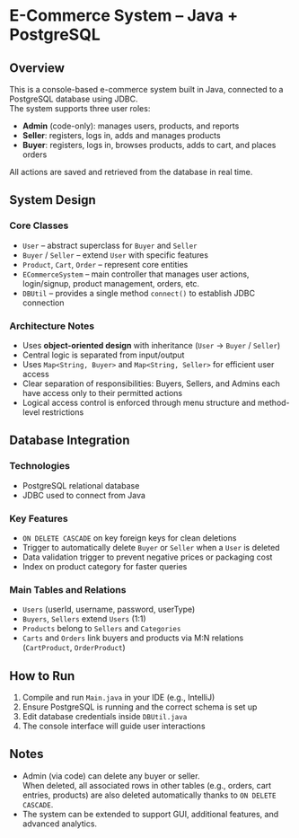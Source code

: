 # E-Commerce System – Java + PostgreSQL

## Overview

This is a console-based e-commerce system built in Java, connected to a PostgreSQL database using JDBC.  
The system supports three user roles:

- **Admin** (code-only): manages users, products, and reports
- **Seller**: registers, logs in, adds and manages products
- **Buyer**: registers, logs in, browses products, adds to cart, and places orders

All actions are saved and retrieved from the database in real time.

## System Design

### Core Classes

- `User` – abstract superclass for `Buyer` and `Seller`  
- `Buyer` / `Seller` – extend `User` with specific features  
- `Product`, `Cart`, `Order` – represent core entities  
- `ECommerceSystem` – main controller that manages user actions, login/signup, product management, orders, etc.  
- `DBUtil` – provides a single method `connect()` to establish JDBC connection  

### Architecture Notes

- Uses **object-oriented design** with inheritance (`User` → `Buyer` / `Seller`)
- Central logic is separated from input/output
- Uses `Map<String, Buyer>` and `Map<String, Seller>` for efficient user access
- Clear separation of responsibilities: Buyers, Sellers, and Admins each have access only to their permitted actions
- Logical access control is enforced through menu structure and method-level restrictions

## Database Integration

### Technologies

- PostgreSQL relational database
- JDBC used to connect from Java

### Key Features

- `ON DELETE CASCADE` on key foreign keys for clean deletions
- Trigger to automatically delete `Buyer` or `Seller` when a `User` is deleted
- Data validation trigger to prevent negative prices or packaging cost
- Index on product category for faster queries

### Main Tables and Relations

- `Users` (userId, username, password, userType)  
- `Buyers`, `Sellers` extend `Users` (1:1)  
- `Products` belong to `Sellers` and `Categories`  
- `Carts` and `Orders` link buyers and products via M:N relations (`CartProduct`, `OrderProduct`)  

## How to Run

1. Compile and run `Main.java` in your IDE (e.g., IntelliJ)
2. Ensure PostgreSQL is running and the correct schema is set up
3. Edit database credentials inside `DBUtil.java`
4. The console interface will guide user interactions

## Notes

- Admin (via code) can delete any buyer or seller.  
  When deleted, all associated rows in other tables (e.g., orders, cart entries, products) are also deleted automatically thanks to `ON DELETE CASCADE`.
- The system can be extended to support GUI, additional features, and advanced analytics.
